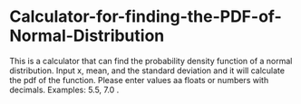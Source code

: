 # Calculator-for-finding-the-PDF-of-Normal-Distribution
This is a calculator that can find the  probability density function of a normal distribution. Input x, mean, and the standard deviation and it will calculate the pdf of the function. Please enter values aa floats or numbers with decimals. Examples: 5.5, 7.0 .
